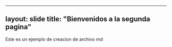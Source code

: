 
---
layout: slide
title: "Bienvenidos a la segunda pagina"
---

Este es un ejemplo de creacion de archivo md
